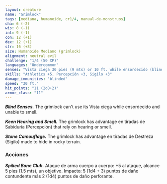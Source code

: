 ```yaml
---
layout: creature
name: "Grimlock"
tags: [mediana, humanoide, cr1/4, manual-de-monstruos]
cha: 6 (-2)
wis: 8 (-1)
int: 9 (-1)
con: 12 (+1)
dex: 12 (+1)
str: 16 (+3)
size: Humanoide Mediano (grimlock)
alignment: neutral evil
challenge: "1/4 (50 XP)"
languages: "Undercommon"
senses: "Vista ciega 30 pies (9 mts) or 10 ft. while ensordecido (blind beyond this radius)"
skills: "Athletics +5, Percepción +3, Sigilo +3"
damage_immunities: "blinded"
speed: "30 ft."
hit_points: "11 (2d8+2)"
armor_class: "11"
---
```


***Blind Senses.*** The grimlock can't use its Vista ciega while ensordecido and unable to smell.

***Keen Hearing and Smell.*** The grimlock has advantage en tiradas de Sabiduría (Percepción) that rely on hearing or smell.

***Stone Camouflage.*** The grimlock has advantage en tiradas de Destreza (Sigilo) made to hide in rocky terrain.

### Acciones

***Spiked Bone Club.*** Ataque de arma cuerpo a cuerpo: +5 al ataque, alcance 5 pies (1.5 mts), un objetivo. Impacto: 5 (1d4 + 3) puntos de daño contundente más 2 (1d4) puntos de daño perforante.
